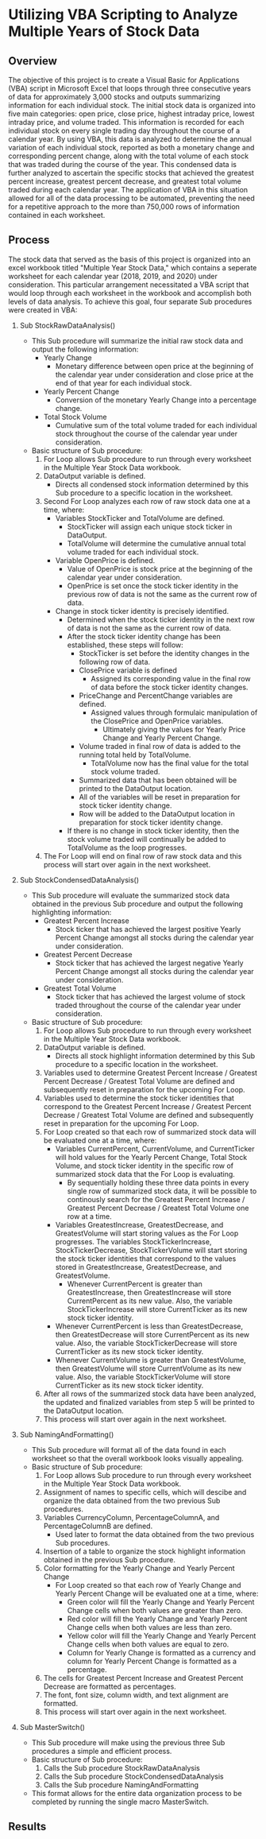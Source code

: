 # Utilizing VBA Scripting to Analyze Multiple Years of Stock Data

## Overview ##

The objective of this project is to create a Visual Basic for Applications (VBA) script in Microsoft Excel that loops through three consecutive years of data for approximately 3,000 stocks and outputs summarizing information for each individual stock. The initial stock data is organized into five main categories: open price, close price, highest intraday price, lowest intraday price, and volume traded. This information is recorded for each individual stock on every single trading day throughout the course of a calendar year. By using VBA, this data is analyzed to determine the annual variation of each individual stock, reported as both a monetary change and corresponding percent change, along with the total volume of each stock that was traded during the course of the year. This condensed data is further analyzed to ascertain the specific stocks that achieved the greatest percent increase, greatest percent decrease, and greatest total volume traded during each calendar year. The application of VBA in this situation allowed for all of the data processing to be automated, preventing the need for a repetitive approach to the more than 750,000 rows of information contained in each worksheet.

## Process ##

The stock data that served as the basis of this project is organized into an excel workbook titled "Multiple Year Stock Data," which contains a seperate worksheet for each calendar year (2018, 2019, and 2020) under consideration. This particular arrangement necessitated a VBA script that would loop through each worksheet in the workbook and accomplish both levels of data analysis. To achieve this goal, four separate Sub procedures were created in VBA:

1) Sub StockRawDataAnalysis()
    * This Sub procedure will summarize the initial raw stock data and output the following information:
        * Yearly Change
            *  Monetary difference between open price at the beginning of the calendar year under consideration and close price at the end of that year for each individual stock.
        * Yearly Percent Change
            * Conversion of the monetary Yearly Change into a percentage change. 
        * Total Stock Volume
            * Cumulative sum of the total volume traded for each individual stock throughout the course of the calendar year under consideration.
    * Basic structure of Sub procedure:
        1) For Loop allows Sub procedure to run through every worksheet in the Multiple Year Stock Data workbook.
        2) DataOutput variable is defined.
            * Directs all condensed stock information determined by this Sub procedure to a specific location in the worksheet.
        3) Second For Loop analyzes each row of raw stock data one at a time, where:
            * Variables StockTicker and TotalVolume are defined.
                * StockTicker will assign each unique stock ticker in DataOutput.
                * TotalVolume will determine the cumulative annual total volume traded for each individual stock.
            * Variable OpenPrice is defined.
                * Value of OpenPrice is stock price at the beginning of the calendar year under consideration.
                * OpenPrice is set once the stock ticker identity in the previous row of data is not the same as the current row of data.
            * Change in stock ticker identity is precisely identified.
                * Determined when the stock ticker identity in the next row of data is not the same as the current row of data.
                * After the stock ticker identity change has been established, these steps will follow:
                    * StockTicker is set before the identity changes in the following row of data.
                    * ClosePrice variable is defined
                        * Assigned its corresponding value in the final row of data before the stock ticker identity changes.
                    * PriceChange and PercentChange variables are defined.
                        * Assigned values through formulaic manipulation of the ClosePrice and OpenPrice variables.
                            * Ultimately giving the values for Yearly Price Change and Yearly Percent Change.
                    * Volume traded in final row of data is added to the running total held by TotalVolume.
                        * TotalVolume now has the final value for the total stock volume traded. 
                    * Summarized data that has been obtained will be printed to the DataOutput location.
                    * All of the variables will be reset in preparation for stock ticker identity change.
                    * Row will be added to the DataOutput location in preparation for stock ticker identity change.
                * If there is no change in stock ticker identity, then the stock volume traded will continually be added to TotalVolume as the loop progresses.
        4) The For Loop will end on final row of raw stock data and this process will start over again in the next worksheet.               

2) Sub StockCondensedDataAnalysis()
    * This Sub procedure will evaluate the summarized stock data obtained in the previous Sub procedure and output the following highlighting information:
        * Greatest Percent Increase
            * Stock ticker that has achieved the largest positive Yearly Percent Change amongst all stocks during the calendar year under consideration.
        * Greatest Percent Decrease
            * Stock ticker that has achieved the largest negative Yearly Percent Change amongst all stocks during the calendar year under consideration.
        * Greatest Total Volume
            * Stock ticker that has achieved the largest volume of stock traded throughout the course of the calendar year under consideration.
    * Basic structure of Sub procedure:
        1) For Loop allows Sub procedure to run through every worksheet in the Multiple Year Stock Data workbook.
        2) DataOutput variable is defined.
            * Directs all stock highlight information determined by this Sub procedure to a specific location in the worksheet.
        3) Variables used to determine Greatest Percent Increase / Greatest Percent Decrease / Greatest Total Volume are defined and subsequently reset in preparation for the upcoming For Loop.
        4) Variables used to determine the stock ticker identities that correspond to the Greatest Percent Increase / Greatest Percent Decrease / Greatest Total Volume are defined and subsequently reset in preparation for the upcoming For Loop.
        5) For Loop created so that each row of summarized stock data will be evaluated one at a time, where:
            * Variables CurrentPercent, CurrentVolume, and CurrentTicker will hold values for the Yearly Percent Change, Total Stock Volume, and stock ticker identity in the specific row of summarized stock data that the For Loop is evaluating.
                * By sequentially holding these three data points in every single row of summarized stock data, it will be possible to continously search for the Greatest Percent Increase / Greatest Percent Decrease / Greatest Total Volume one row at a time.
            * Variables GreatestIncrease, GreatestDecrease, and GreatestVolume will start storing values as the For Loop progresses. The variables StockTickerIncrease, StockTickerDecrease, StockTickerVolume will start storing the stock ticker identities that correspond to the values stored in GreatestIncrease, GreatestDecrease, and GreatestVolume.
                *  Whenever CurrentPercent is greater than GreatestIncrease, then GreatestIncrease will store CurrentPercent as its new value. Also, the variable StockTickerIncrease will store CurrentTicker as its new stock ticker identity.
            * Whenever CurrentPercent is less than GreatestDecrease, then GreatestDecrease will store CurrentPercent as its new value. Also, the variable StockTickerDecrease will store CurrentTicker as its new stock ticker identity.
            * Whenever CurrentVolume is greater than GreatestVolume, then GreatestVolume will store CurrentVolume as its new value. Also, the variable StockTickerVolume will store CurrentTicker as its new stock ticker identity.
         6) After all rows of the summarized stock data have been analyzed, the updated and finalized variables from step 5 will be printed to the DataOutput location.
         7) This process will start over again in the next worksheet.

3) Sub NamingAndFormatting()
    * This Sub procedure will format all of the data found in each worksheet so that the overall workbook looks visually appealing.
    * Basic structure of Sub procedure:
        1) For Loop allows Sub procedure to run through every worksheet in the Multiple Year Stock Data workbook.
        2) Assignment of names to specific cells, which will descibe and organize the data obtained from the two previous Sub procedures.
        3) Variables CurrencyColumn, PercentageColumnA, and PercentageColumnB are defined.
            * Used later to format the data obtained from the two previous Sub procedures.
        4) Insertion of a table to organize the stock highlight information obtained in the previous Sub procedure.
        5) Color formatting for the Yearly Change and Yearly Percent Change
            * For Loop created so that each row of Yearly Change and Yearly Percent Change will be evaluated one at a time, where:
                * Green color will fill the Yearly Change and Yearly Percent Change cells when both values are greater than zero.
                * Red color will fill the Yearly Change and Yearly Percent Change cells when both values are less than zero.
                * Yellow color will fill the Yearly Change and Yearly Percent Change cells when both values are equal to zero.
                * Column for Yearly Change is formatted as a currency and column for Yearly Percent Change is formatted as a percentage.
        6) The cells for Greatest Percent Increase and Greatest Percent Decrease are formatted as percentages.
        7) The font, font size, column width, and text alignment are formatted.
        8) This process will start over again in the next worksheet.

4) Sub MasterSwitch()
    * This Sub procedure will make using the previous three Sub procedures a simple and efficient process.
    * Basic structure of Sub procedure:
        1) Calls the Sub procedure StockRawDataAnalysis
        2) Calls the Sub procedure StockCondensedDataAnalysis
        3) Calls the Sub procedure NamingAndFormatting
    * This format allows for the entire data organization process to be completed by running the single macro MasterSwitch.

## Results ##

